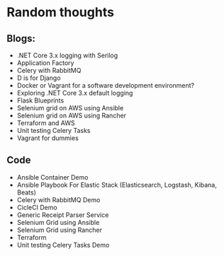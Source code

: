 # Random thoughts


## Blogs:

- .NET Core 3.x logging with Serilog
- Application Factory
- Celery with RabbitMQ
- D is for Django 
- Docker or Vagrant for a software development environment?
- Exploring .NET Core 3.x default logging
- Flask Blueprints
- Selenium grid on AWS using Ansible
- Selenium grid on AWS using Rancher
- Terraform and AWS
- Unit testing Celery Tasks
- Vagrant for dummies

## Code

- Ansible Container Demo
- Ansible Playbook For Elastic Stack (Elasticsearch, Logstash, Kibana, Beats)
- Celery with RabbitMQ Demo
- CicleCI Demo
- Generic Receipt Parser Service
- Selenium Grid using Ansible
- Selenium Grid using Rancher
- Terraform
- Unit testing Celery Tasks Demo


